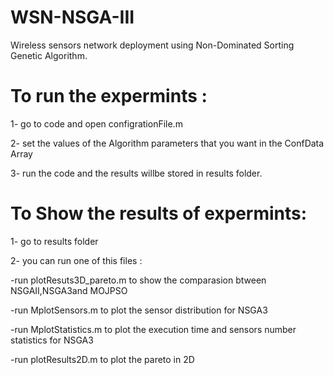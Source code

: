 # WSN-NSGA-III
 Wireless sensors network deployment using Non-Dominated Sorting Genetic Algorithm.
 
# To run the expermints :
1- go to code and open configrationFile.m 

2- set the values of the Algorithm parameters that you want in the ConfData Array

3- run the code and the results willbe stored in results folder.

# To Show the results of expermints:
1- go to results folder

2- you can run one of this files :

-run plotResuts3D_pareto.m to show the comparasion btween NSGAII,NSGA3and MOJPSO

-run MplotSensors.m to plot the sensor distribution for NSGA3 

-run MplotStatistics.m to plot the execution time and sensors number statistics for NSGA3

-run plotResults2D.m to plot the pareto in 2D



